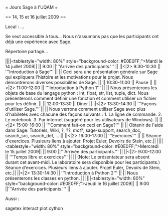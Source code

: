 = Jours Sage à l'UQAM =

== 14, 15 et 16 juillet 2009 ==

Local : ...

Se veut accessible à tous...
Nous n'assumons pas que les participants ont déjà une expérience avec Sage.

Répertoire partagé...


||||<tablestyle="width: 80%" style="background-color: #E0E0FF;">Mardi le 14 juillet 2009||
|| 9:00 ||'''Arrivée des participants.''' ||
||<|2> 9:30-10:30 || '''Introduction à Sage''' ||
|| Ceci sera une présentation générale sur Sage qui expliquera l'histoire et les motivations pour le projet. Nous démontrerons diverses possibilités de Sage. ||
|| 10:30-11:00 || Pause ||
||<|2> 11:00-12:00 || '''Introduction à Python 1''' ||
|| Nous présenterons les objets de base du langage python : int, float, str, list, tuple, dict. Nous présenterons comment définir une fonction et comment utiliser un fichier pour les définir. ||
|| 12:00-13:30 || Dîner ||
||<|2> 13:30-14:30 || '''Façons d'utiliser Sage.''' ||
|| Nous verrons comment utiliser Sage avec plus d'habiletés avec chacune des façons suivants : 1. La ligne de commande. 2. Le notebook.  3. Par internet (suggéré pour les utilisateurs de Windows). ||
||<|2> 15:00-16:00 || '''Comment fait-on ceci en Sage?''' ||
|| Obtenir de l'aide dans Sage: Tutoriels, Wiki, ?, ??, *mot*?, sage-support, search_doc, search_src, search_def, ... ||
||<|2> 16:00-17:00 || '''Exercices''' ||
|| Séance d'exercices. Plusieurs liens à ajouter. Projet Euler, Devoirs de Stein, etc.||
||||<tablestyle="width: 80%" style="background-color: #E0E0FF;">Mercredi le 15 juillet 2009||
|| 9:00 ||'''Arrivée des participants.''' ||
||<|2> 9:00-12:00 || '''Temps libre et exercices''' ||
|| (Note: Le présentateur sera absent durant cet avant-midi. Le laboratoire sera disponible pour les participants.) Séance d'exercices. Plusieurs liens à ajouter. Projet Euler, Devoirs de Stein, etc.||
||<|2> 13:30-14:30 || '''Introduction à Python 2''' ||
|| Nous présenterons les classes en python. ||
||||<tablestyle="width: 80%" style="background-color: #E0E0FF;">Jeudi le 16 juillet 2009||
|| 9:00 ||'''Arrivée des participants.''' ||

Aussi :

sagetex
interact
plot
cython
